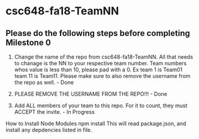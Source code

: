 # csc648-fa18-TeamNN

## Please do the following steps before completing Milestone 0

1. Change the name of the repo from csc648-fa18-TeamNN. All that needs to chanage is the NN to your respective team number. Team numbers whos value is less than 10, please pad with a 0. Ex team 1 is Team01 team 11 is Team11. Please make sure to also remove the username from the repo as well. - Done

1. PLEASE REMOVE THE USERNAME FROM THE REPO!!! - Done

1. Add ALL members of your team to this repo. For it to count, they must ACCEPT the invite. - In Progress

How to Install Node Modules
npm install
This will read package.json, and install any depdencies listed in file.
